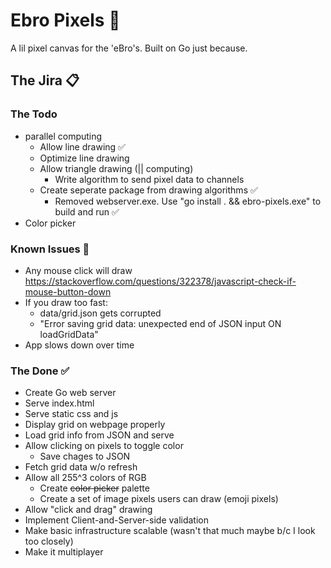 # Ebro Pixels 👾

A lil pixel canvas for the 'eBro's. Built on Go just because.

## The Jira 📋

### The Todo

- parallel computing
  - Allow line drawing ✅
  - Optimize line drawing
  - Allow triangle drawing (|| computing)
    - Write algorithm to send pixel data to channels
  - Create seperate package from drawing algorithms ✅
    - Removed webserver.exe. Use "go install . && ebro-pixels.exe" to build and run ✅
- Color picker

### Known Issues 🦗

- Any mouse click will draw https://stackoverflow.com/questions/322378/javascript-check-if-mouse-button-down
- If you draw too fast:
  - data/grid.json gets corrupted
  - "Error saving grid data: unexpected end of JSON input ON loadGridData"
- App slows down over time

### The Done ✅

- Create Go web server
- Serve index.html
- Serve static css and js
- Display grid on webpage properly
- Load grid info from JSON and serve
- Allow clicking on pixels to toggle color
  - Save chages to JSON
- Fetch grid data w/o refresh
- Allow all 255^3 colors of RGB
  - Create ~~color picker~~ palette
  - Create a set of image pixels users can draw (emoji pixels)
- Allow "click and drag" drawing
- Implement Client-and-Server-side validation
- Make basic infrastructure scalable (wasn't that much maybe b/c I look too closely)
- Make it multiplayer

